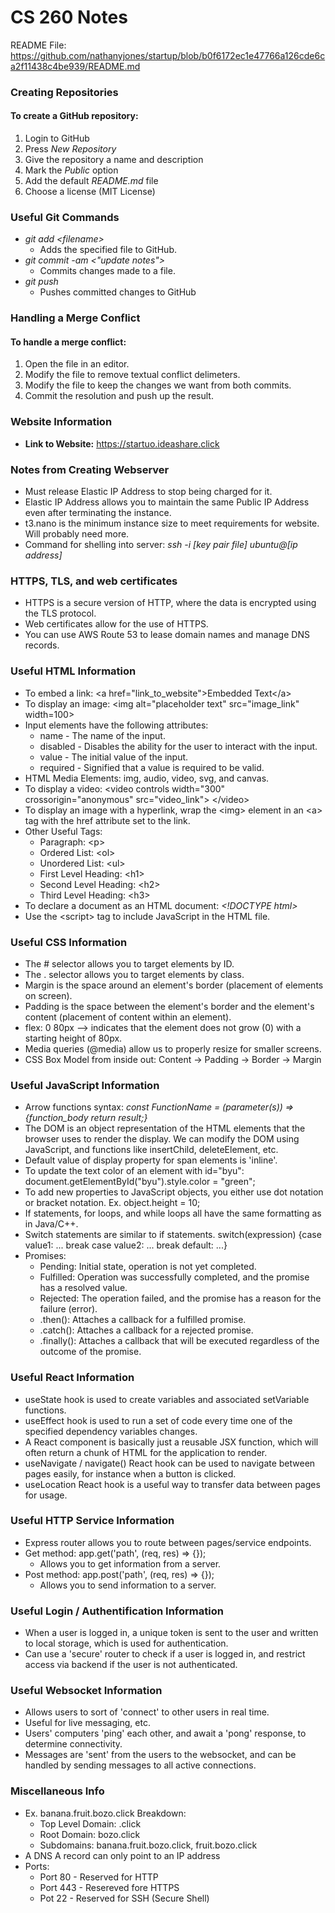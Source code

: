 # CS 260 Notes
README File: https://github.com/nathanyjones/startup/blob/b0f6172ec1e47766a126cde6ca2f11438c4be939/README.md
### Creating Repositories
#### To create a GitHub repository:
1. Login to GitHub
2. Press *New Repository*
3. Give the repository a name and description
4. Mark the *Public* option
5. Add the default *README.md* file
6. Choose a license (MIT License)

### Useful Git Commands
* *git add \<filename>*
   - Adds the specified file to GitHub.
* *git commit -am \<"update notes">*
   - Commits changes made to a file.
* *git push*
  * Pushes committed changes to GitHub

### Handling a Merge Conflict
#### To handle a merge conflict:
1. Open the file in an editor.
2. Modify the file to remove textual conflict delimeters.
3. Modify the file to keep the changes we want from both commits.
4. Commit the resolution and push up the result.

### Website Information
* **Link to Website:** https://startuo.ideashare.click

### Notes from Creating Webserver
* Must release Elastic IP Address to stop being charged for it.
* Elastic IP Address allows you to maintain the same Public IP 
Address even after terminating the instance.
* t3.nano is the minimum instance size to meet requirements for 
website. Will probably need more.
* Command for shelling into server: *ssh -i [key pair file] ubuntu@[ip address]*

### HTTPS, TLS, and web certificates
* HTTPS is a secure version of HTTP, where the data is encrypted using the TLS protocol.
* Web certificates allow for the use of HTTPS.
* You can use AWS Route 53 to lease domain names and manage DNS records.

### Useful HTML Information
* To embed a link: \<a href="link_to_website">Embedded Text\</a>
* To display an image: \<img alt="placeholder text" src="image_link" width=100>
* Input elements have the following attributes: 
  * name - The name of the input.
  * disabled - Disables the ability for the user to interact with the input.
  * value - The initial value of the input.
  * required - Signified that a value is required to be valid.
* HTML Media Elements: img, audio, video, svg, and canvas.
* To display a video: \<video controls width="300" crossorigin="anonymous" src="video_link"> \</video>
* To display an image with a hyperlink, wrap the \<img> element in an \<a> tag with the href attribute set to the link.
* Other Useful Tags:
  * Paragraph: \<p>
  * Ordered List: \<ol>
  * Unordered List: \<ul>
  * First Level Heading: \<h1>
  * Second Level Heading: \<h2>
  * Third Level Heading: \<h3>
* To declare a document as an HTML document: <i> \<!DOCTYPE html> </i>
* Use the \<script> tag to include JavaScript in the HTML file.

### Useful CSS Information
* The # selector allows you to target elements by ID.
* The . selector allows you to target elements by class.
* Margin is the space around an element's border (placement of elements on screen).
* Padding is the space between the element's border and the element's content (placement of content within an element).
* flex: 0 80px --> indicates that the element does not grow (0) with a starting height of 80px.
* Media queries (@media) allow us to properly resize for smaller screens.
* CSS Box Model from inside out: Content -> Padding -> Border -> Margin 

### Useful JavaScript Information
* Arrow functions syntax: <i>const FunctionName = (parameter(s)) => {function_body return result;}</i>
* The DOM is an object representation of the HTML elements that the browser uses to render the display. We can modify the DOM
using JavaScript, and functions like insertChild, deleteElement, etc.
* Default value of display property for span elements is 'inline'.
* To update the text color of an element with id="byu": document.getElementById("byu").style.color = "green";
* To add new properties to JavaScript objects, you either use dot notation or bracket notation. Ex. object.height = 10;
* If statements, for loops, and while loops all have the same formatting as in Java/C++.
* Switch statements are similar to if statements. switch(expression) {case value1: ... break case value2: ... break default: ...}
* Promises:
  * Pending: Initial state, operation is not yet completed.
  * Fulfilled: Operation was successfully completed, and the promise has a resolved value.
  * Rejected: The operation failed, and the promise has a reason for the failure (error).
  * .then(): Attaches a callback for a fulfilled promise.
  * .catch(): Attaches a callback for a rejected promise.
  * .finally(): Attaches a callback that will be executed regardless of the outcome of the promise.

### Useful React Information
* useState hook is used to create variables and associated setVariable functions.
* useEffect hook is used to run a set of code every time one of the specified dependency variables changes.
* A React component is basically just a reusable JSX function, which will often return a chunk of HTML for the application to render.
* useNavigate / navigate() React hook can be used to navigate between pages easily, for instance when a button is clicked.
* useLocation React hook is a useful way to transfer data between pages for usage.

### Useful HTTP Service Information
* Express router allows you to route between pages/service endpoints.
* Get method: app.get('path', (req, res) => {});
   * Allows you to get information from a server.
* Post method: app.post('path', (req, res) => {});
   * Allows you to send information to a server.

### Useful Login / Authentification Information
* When a user is logged in, a unique token is sent to the user and written to local storage, which is used for authentication.
* Can use a 'secure' router to check if a user is logged in, and restrict access via backend if the user is not authenticated.

### Useful Websocket Information
* Allows users to sort of 'connect' to other users in real time.
* Useful for live messaging, etc.
* Users' computers 'ping' each other, and await a 'pong' response, to determine connectivity.
* Messages are 'sent' from the users to the websocket, and can be handled by sending messages to all active connections.

### Miscellaneous Info
* Ex. banana.fruit.bozo.click Breakdown:
  * Top Level Domain: .click
  * Root Domain: bozo.click
  * Subdomains: banana.fruit.bozo.click, fruit.bozo.click
* A DNS A record can only point to an IP address
* Ports:
  * Port 80 - Reserved for HTTP
  * Port 443 - Resereved fore HTTPS
  * Pot 22 - Reserved for SSH (Secure Shell)

